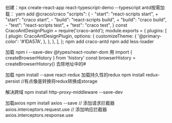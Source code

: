 <!--
 * @file: 
 * @author:  xyq <qiuxiang_zhiyi@163.com>
-->
创建：npx create-react-app react-typescript-demo --typescript 
antd按需加载：
    yarn add @craco/craco
    <!-- package.json 的配置需要做如下修改 -->
    "scripts": {
    -   "start": "react-scripts start",
    +   "start": "craco start",
    -   "build": "react-scripts build",
    +   "build": "craco build",
    -   "test": "react-scripts test",
    +   "test": "craco test",
    }
    <!-- 然后在项目的根目录下创建一个 craco.config.js 用于修改默认配置: -->
    const CracoAntDesignPlugin = require('craco-antd');
    module.exports = {
    plugins: [
        {
        plugin: CracoAntDesignPlugin,
        options: {
            customizeTheme: {
            '@primary-color': '#1DA57A',
            },
        },
        },
    ],
    };
    <!-- 加载配置 -->
    npm add craco-antd
    npm add less-loader

加载 npm i --save-dev @types/react-router-dom
用  import { createBrowserHistory } from 'history'
    const browserHistory = createBrowserHistory()
    去除地址中的#

加载 npm install --save react-redux
加载持久性的redux    npm install redux-persist    //有点像是转换将redux转换成storage


解决跨域 npm install http-proxy-middleware --save-dev


加载axios  npm install axios --save
    // 添加请求拦截器
    axios.interceptors.request.use
    // 添加响应拦截器
    axios.interceptors.response.use
